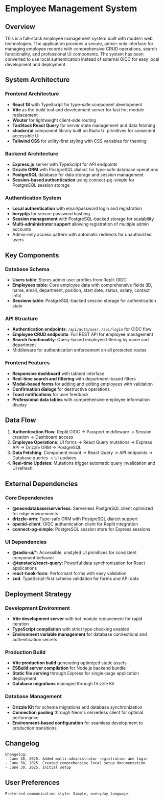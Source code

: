 # Employee Management System

## Overview

This is a full-stack employee management system built with modern web technologies. The application provides a secure, admin-only interface for managing employee records with comprehensive CRUD operations, search functionality, and professional UI components. The system has been converted to use local authentication instead of external OIDC for easy local development and deployment.

## System Architecture

### Frontend Architecture
- **React 18** with TypeScript for type-safe component development
- **Vite** as the build tool and development server for fast hot module replacement
- **Wouter** for lightweight client-side routing
- **TanStack React Query** for server state management and data fetching
- **shadcn/ui** component library built on Radix UI primitives for consistent, accessible UI
- **Tailwind CSS** for utility-first styling with CSS variables for theming

### Backend Architecture
- **Express.js** server with TypeScript for API endpoints
- **Drizzle ORM** with PostgreSQL dialect for type-safe database operations
- **PostgreSQL** database for data storage and session management
- **Session-based authentication** using connect-pg-simple for PostgreSQL session storage

### Authentication System
- **Local authentication** with email/password login and registration
- **bcryptjs** for secure password hashing
- **Session management** with PostgreSQL-backed storage for scalability
- **Multi-administrator support** allowing registration of multiple admin accounts
- Admin-only access pattern with automatic redirects for unauthorized users

## Key Components

### Database Schema
- **Users table**: Stores admin user profiles from Replit OIDC
- **Employees table**: Core employee data with comprehensive fields (ID, name, email, department, position, start date, status, salary, contact info)
- **Sessions table**: PostgreSQL-backed session storage for authentication state

### API Structure
- **Authentication endpoints**: `/api/auth/user`, `/api/login` for OIDC flow
- **Employee CRUD endpoints**: Full REST API for employee management
- **Search functionality**: Query-based employee filtering by name and department
- Middleware for authentication enforcement on all protected routes

### Frontend Features
- **Responsive dashboard** with tabbed interface
- **Real-time search and filtering** with department-based filters
- **Modal-based forms** for adding and editing employees with validation
- **Confirmation dialogs** for destructive operations
- **Toast notifications** for user feedback
- **Professional data tables** with comprehensive employee information display

## Data Flow

1. **Authentication Flow**: Replit OIDC → Passport middleware → Session creation → Dashboard access
2. **Employee Operations**: UI forms → React Query mutations → Express API → Drizzle ORM → PostgreSQL
3. **Data Fetching**: Component mount → React Query → API endpoints → Database queries → UI updates
4. **Real-time Updates**: Mutations trigger automatic query invalidation and UI refresh

## External Dependencies

### Core Dependencies
- **@neondatabase/serverless**: Serverless PostgreSQL client optimized for edge environments
- **drizzle-orm**: Type-safe ORM with PostgreSQL dialect support
- **openid-client**: OIDC authentication client for Replit integration
- **connect-pg-simple**: PostgreSQL session store for Express sessions

### UI Dependencies
- **@radix-ui/***: Accessible, unstyled UI primitives for consistent component behavior
- **@tanstack/react-query**: Powerful data synchronization for React applications
- **react-hook-form**: Performant forms with easy validation
- **zod**: TypeScript-first schema validation for forms and API data

## Deployment Strategy

### Development Environment
- **Vite development server** with hot module replacement for rapid iteration
- **TypeScript compilation** with strict type checking enabled
- **Environment variable management** for database connections and authentication secrets

### Production Build
- **Vite production build** generating optimized static assets
- **ESBuild server compilation** for Node.js backend bundle
- **Static file serving** through Express for single-page application deployment
- **Database migrations** managed through Drizzle Kit

### Database Management
- **Drizzle Kit** for schema migrations and database synchronization
- **Connection pooling** through Neon's serverless client for optimal performance
- **Environment-based configuration** for seamless development to production transitions

## Changelog
```
Changelog:
- June 30, 2025. Added multi-administrator registration and login
- June 30, 2025. Created comprehensive local setup documentation
- June 30, 2025. Initial setup
```

## User Preferences
```
Preferred communication style: Simple, everyday language.
```